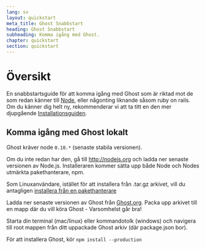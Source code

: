 ```yaml
---
lang: sv
layout: quickstart
meta_title: Ghost Snabbstart
heading: Ghost Snabbstart
subheading: Komma igång med Ghost.
chapter: quickstart
section: quickstart
---
```


# Översikt <a id="overview"></a>

En snabbstartsguide för att komma igång med Ghost som är riktad mot de som redan känner till [Node](http://nodejs.org), eller någonting liknande såsom ruby on rails. Om du känner dig helt ny, rekommenderar vi att ta titt en den mer djupgående [Installationsguiden](/installation.html).

## Komma igång med Ghost lokalt <a id="ghost-local"></a>

Ghost kräver node `0.10.*` (senaste stabila versionen).


Om du inte redan har den, gå till <http://nodejs.org> och ladda ner senaste versionen av Node.js. Installeraren kommer sätta upp både Node och Nodes utmärkta pakethanterare, npm.

Som Linuxanvändare, istället för att installera från .tar.gz arkivet, vill du antagligen [installera från en pakethanterare](https://github.com/joyent/node/wiki/Installing-Node.js-via-package-manager)

Ladda ner senaste versionen av Ghost från [Ghost.org](http://ghost.org). Packa upp arkivet till en mapp där du vill köra Ghost - Varsomhelst går bra!

Starta din terminal (mac/linux) eller kommandotolk (windows) och navigera till root mappen från ditt uppackade Ghost arkiv (där package.json bor).

För att installera Ghost, kör `npm install --production`

<!--<h2 id="customise">Finjustera & Konfigurera Ghost</h2>

<h2 id="ghost-deploy">Distribuera Ghost</h2>

<ol>
    <li>I Terminalen / Kommandotolken, skriv <code>npm start</code></li>
    <li><p>Detta kommer ha starta din Ghost blogg, besök en  <a href="http://localhost:2368/">http://localhost:2368/</a> för att see</p></li>
</ol>
-->